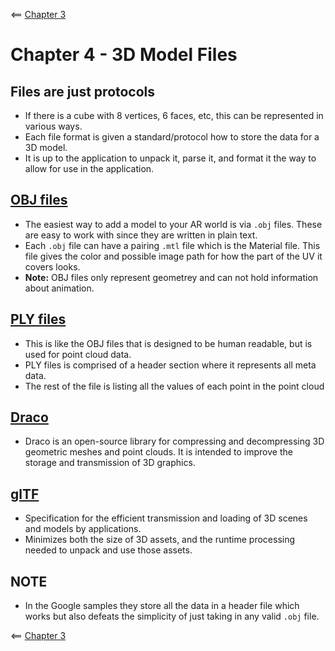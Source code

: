 <== [Chapter 3](./Chapter_03.md)

# Chapter 4 - 3D Model Files

## Files are just protocols
* If there is a cube with 8 vertices, 6 faces, etc, this can be represented in various ways.
* Each file format is given a standard/protocol how to store the data for a 3D model.
* It is up to the application to unpack it, parse it, and format it the way to allow for use in the application.

## [OBJ files](https://en.wikipedia.org/wiki/Wavefront_.obj_file)
* The easiest way to add a model to your AR world is via `.obj` files. These are easy to work with since they are written in plain text.
* Each `.obj` file can have a pairing `.mtl` file which is the Material file. This file gives the color and possible image path for how the part of the UV it covers looks.
* **Note:** OBJ files only represent geometrey and can not hold information about animation.

## [PLY files](https://en.wikipedia.org/wiki/PLY_%28file_format%29)
* This is like the OBJ files that is designed to be human readable, but is used for point cloud data.
* PLY files is comprised of a header section where it represents all meta data.
* The rest of the file is listing all the values of each point in the point cloud

## [Draco](https://google.github.io/draco/)
* Draco is an open-source library for compressing and decompressing 3D geometric meshes and point clouds. It is intended to improve the storage and transmission of 3D graphics.

## [glTF](https://www.khronos.org/gltf)
* Specification for the efficient transmission and loading of 3D scenes and models by applications.
* Minimizes both the size of 3D assets, and the runtime processing needed to unpack and use those assets.

## NOTE
* In the Google samples they store all the data in a header file which works but also defeats the simplicity of just taking in any valid `.obj` file.

<== [Chapter 3](./Chapter_03.md)
